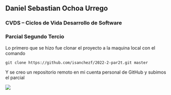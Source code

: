 ## Daniel Sebastian Ochoa Urrego

### CVDS – Ciclos de Vida Desarrollo de Software
### Parcial Segundo Tercio

Lo primero que se hizo fue clonar el proyecto a la maquina local con el comando 

    git clone https://github.com/isanchezf/2022-2-par2t.git master

Y se creo un repositorio remoto en mi cuenta personal de GitHub y subimos el parcial

![](./img/Diagram.png)

